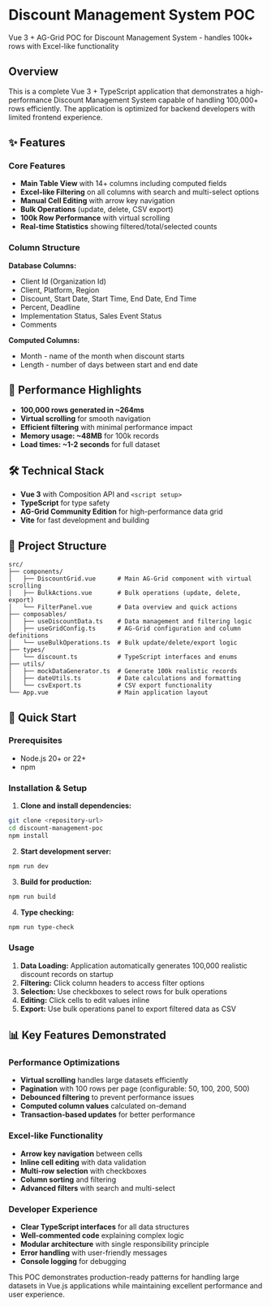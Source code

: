 # Discount Management System POC

Vue 3 + AG-Grid POC for Discount Management System - handles 100k+ rows with Excel-like functionality

## Overview

This is a complete Vue 3 + TypeScript application that demonstrates a high-performance Discount Management System capable of handling 100,000+ rows efficiently. The application is optimized for backend developers with limited frontend experience.

## ✨ Features

### Core Features
- **Main Table View** with 14+ columns including computed fields
- **Excel-like Filtering** on all columns with search and multi-select options  
- **Manual Cell Editing** with arrow key navigation
- **Bulk Operations** (update, delete, CSV export)
- **100k Row Performance** with virtual scrolling
- **Real-time Statistics** showing filtered/total/selected counts

### Column Structure
**Database Columns:**
- Client Id (Organization Id)
- Client, Platform, Region  
- Discount, Start Date, Start Time, End Date, End Time
- Percent, Deadline
- Implementation Status, Sales Event Status
- Comments

**Computed Columns:**
- Month - name of the month when discount starts
- Length - number of days between start and end date

## 🚀 Performance Highlights

- **100,000 rows generated in ~264ms**
- **Virtual scrolling** for smooth navigation
- **Efficient filtering** with minimal performance impact
- **Memory usage: ~48MB** for 100k records
- **Load times: ~1-2 seconds** for full dataset

## 🛠️ Technical Stack

- **Vue 3** with Composition API and `<script setup>`
- **TypeScript** for type safety
- **AG-Grid Community Edition** for high-performance data grid
- **Vite** for fast development and building

## 📁 Project Structure

```
src/
├── components/
│   ├── DiscountGrid.vue      # Main AG-Grid component with virtual scrolling
│   ├── BulkActions.vue       # Bulk operations (update, delete, export)
│   └── FilterPanel.vue       # Data overview and quick actions
├── composables/
│   ├── useDiscountData.ts    # Data management and filtering logic
│   ├── useGridConfig.ts      # AG-Grid configuration and column definitions
│   └── useBulkOperations.ts  # Bulk update/delete/export logic
├── types/
│   └── discount.ts           # TypeScript interfaces and enums
├── utils/
│   ├── mockDataGenerator.ts  # Generate 100k realistic records
│   ├── dateUtils.ts          # Date calculations and formatting
│   └── csvExport.ts          # CSV export functionality
└── App.vue                   # Main application layout
```

## 🏃 Quick Start

### Prerequisites
- Node.js 20+ or 22+
- npm

### Installation & Setup

1. **Clone and install dependencies:**
```bash
git clone <repository-url>
cd discount-management-poc
npm install
```

2. **Start development server:**
```bash
npm run dev
```

3. **Build for production:**
```bash
npm run build
```

4. **Type checking:**
```bash
npm run type-check
```

### Usage

1. **Data Loading:** Application automatically generates 100,000 realistic discount records on startup
2. **Filtering:** Click column headers to access filter options
3. **Selection:** Use checkboxes to select rows for bulk operations
4. **Editing:** Click cells to edit values inline
5. **Export:** Use bulk operations panel to export filtered data as CSV

## 📊 Key Features Demonstrated

### Performance Optimizations
- **Virtual scrolling** handles large datasets efficiently
- **Pagination** with 100 rows per page (configurable: 50, 100, 200, 500)
- **Debounced filtering** to prevent performance issues
- **Computed column values** calculated on-demand
- **Transaction-based updates** for better performance

### Excel-like Functionality
- **Arrow key navigation** between cells
- **Inline cell editing** with data validation
- **Multi-row selection** with checkboxes
- **Column sorting** and filtering
- **Advanced filters** with search and multi-select

### Developer Experience
- **Clear TypeScript interfaces** for all data structures
- **Well-commented code** explaining complex logic
- **Modular architecture** with single responsibility principle
- **Error handling** with user-friendly messages
- **Console logging** for debugging

This POC demonstrates production-ready patterns for handling large datasets in Vue.js applications while maintaining excellent performance and user experience.
